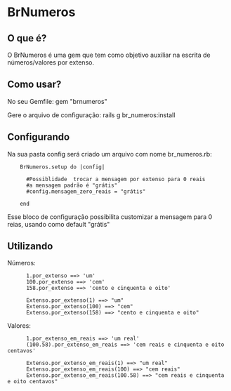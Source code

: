 # BrNumeros

## O que é?

O BrNumeros é uma gem que tem como objetivo auxiliar na escrita de números/valores por extenso.

## Como usar?

No seu Gemfile:
        gem "brnumeros"

Gere o arquivo de configuração:
        rails g br_numeros:install

##  Configurando
Na sua pasta config será criado um arquivo com nome br_numeros.rb:

        BrNumeros.setup do |config|

          #Possiblidade  trocar a mensagem por extenso para 0 reais
          #a mensagem padrão é "grátis"
          #config.mensagem_zero_reais = "grátis"

        end

Esse bloco de configuração possibilita customizar a mensagem para 0 reias, usando como default "grátis"

## Utilizando

Números:

          1.por_extenso ==> 'um'
          100.por_extenso ==> 'cem'
          158.por_extenso ==> 'cento e cinquenta e oito'

          Extenso.por_extenso(1) ==> "um"
          Extenso.por_extenso(100) ==> "cem"
          Extenso.por_extenso(158) ==> "cento e cinquenta e oito"  

Valores:

          1.por_extenso_em_reais ==> 'um real'
          (100.58).por_extenso_em_reais ==> 'cem reais e cinquenta e oito centavos'

          Extenso.por_extenso_em_reais(1) ==> "um real"
          Extenso.por_extenso_em_reais(100) ==> "cem reais"
          Extenso.por_extenso_em_reais(100.58) ==> "cem reais e cinquenta e oito centavos"  
